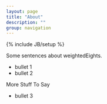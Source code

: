 ```yaml
---
layout: page
title: "About"
description: ""
group: navigation
---
```

{% include JB/setup %}

Some sentences about weightedEights.

+ bullet 1
+ bullet 2

More Stuff To Say

+ bullet 3